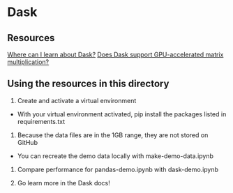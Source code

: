 # Dask

## Resources

[Where can I learn about Dask?](https://docs.dask.org/en/latest)
[Does Dask support GPU-accelerated matrix multiplication?](https://docs.dask.org/en/latest/gpu.html)

## Using the resources in this directory

1. Create and activate a virtual environment
  - With your virtual environment activated, pip install the packages listed in requirements.txt

1. Because the data files are in the 1GB range, they are not stored on GitHub
  - You can recreate the demo data locally with make-demo-data.ipynb

1. Compare performance for pandas-demo.ipynb with dask-demo.ipynb

1. Go learn more in the Dask docs!
